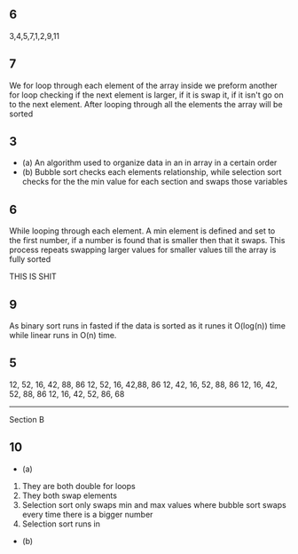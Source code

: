 ## 6 
3,4,5,7,1,2,9,11

## 7

We for loop through each element of the array inside we preform another for loop checking if the next element is larger, if it is swap it, if it isn't go on to the next element. After looping through all the elements the array will be sorted

## 3
- (a)
	An algorithm used to organize data in an in array in a certain order
- (b)
	Bubble sort checks each elements relationship, while selection sort checks for the the min value for each section and swaps those variables 

## 6
While looping through each element. A min element is defined and set to the first number, if a number is found that is smaller then that it swaps. This process repeats swapping larger values for smaller values till the array is fully sorted 

THIS IS SHIT

## 9
As binary sort runs in fasted if the data is sorted as it runes it O(log(n)) time while linear runs in O(n) time. 

## 5 
12, 52, 16, 42, 88, 86
12, 52, 16, 42,88, 86
12, 42, 16, 52, 88, 86
12, 16, 42, 52, 88, 86
12, 16, 42, 52, 86, 68


<hr> 

Section B 

## 10 
- (a) 
1. They are both double for loops 
2. They both swap elements 
3. Selection sort only swaps min and max values where bubble sort swaps every time there is a bigger number
4. Selection sort runs in 

- (b)
